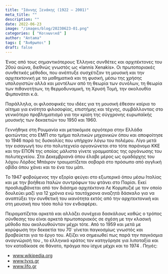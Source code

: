 ```yaml
---
title: "Ιάννης Ξενάκης (1922 – 2001)"
meta_title: ""
description: ""
date: 2022-06-23
image: "/images/blog/20230623-01.png"
categories: [ "Κοινωνικά" ]
author: "Antama"
tags: [ "Άνθρωποι" ]
draft: false
---
```


Ένας από τους σημαντικότερους Έλληνες συνθέτες και αρχιτέκτονες του 20ού αιώνα, διεθνώς γνωστός ως «Iannis Xenakis».
Οι πρωτοποριακές συνθετικές μέθοδοι, που ανέπτυξε συσχέτιζαν τη μουσική και την αρχιτεκτονική με τα μαθηματικά και τη
φυσική, μέσω της χρήσης υπολογιστών αλλά και μοντέλων από τη θεωρία των συνόλων, τη θεωρία των πιθανοτήτων, τη
θερμοδυναμική, τη Χρυσή Τομή, την ακολουθία Φιμπονάτσι κ.ά.

Παράλληλα, οι φιλοσοφικές του ιδέες για τη μουσική έθεσαν καίρια το αίτημα για ενότητα φιλοσοφίας, επιστήμης και τέχνης,
συμβάλλοντας στο γενικότερο προβληματισμό για την κρίση της σύγχρονης ευρωπαϊκής μουσικής
των δεκαετιών του 1950 και 1960.

Γεννήθηκε στη Ρουμανία και μετακόμισε αργότερα στην Ελλάδα φοιτώντας στο ΕΜΠ στο τμήμα πολιτικών μηχανικών όπου και
αποφοίτησε το 1946 παρά τις δυσκολίες που υπήρχαν λόγω του πολέμου. Λίγο μετά την εισαγωγή του στο πολυτεχνείο
οργανώνεται στο τότε παράνομο ΚΚΕ και την ΕΠΟΝ της οποίας μάλιστα γίνετε γραμματέας της οργάνωσης του πολυτεχνείου. Στα
Δεκεμβριανά όπου έλαβε μέρος ως ομαδάρχης του λόχου Λόρδος Μπάιρον τραυματίζεται σοβαρά στο πρόσωπο από αγγλική οβίδα
όπου χάνει και το ένα του μάτι.

Το 1947 φοβούμενος την εξορία φεύγει στο εξωτερικό όπου μέσω Ιταλίας και με την βοήθεια Ιταλών συντρόφων του φτάνει στο
Παρίσι. Εκεί προσλαμβάνεται από τον διάσημο αρχιτέκτονα Λε Κορμπυζιέ με τον οποίο δουλεύει μαζί για 12 χρόνια ενώ
ταυτόχρονα αναζητά δάσκαλο για να αναπτύξει την συνθετική του ικανότητα εκτός από την αρχιτεκτονική και στη μουσική που
τόσο πολύ τον ενδιαφέρει.

Πειραματίζεται αρκετά και αλλάζει συνέχεια δασκάλους καθώς ο τρόπος σύνθεσης του είναι αρκετά πρωτοποριακός σε σχέση με
την κλασική μέθοδο που ακολουθούνταν μέχρι τότε. Από το 1959 και μετά με κορύφωση την δεκαετία του 70΄ γίνεται
παγκοσμίως γνωστός και βραβεύεται για το έργο του. Αξίζει να σημειωθεί πως παρά την παγκόσμια αναγνώρισή του , το
ελληνικό κράτος τον κατηγόρησε για λιποταξία και τον καταδίκασε σε θάνατο, πράγμα που ίσχυε μέχρι και το 1974 .
Πηγές:

- www.wikipedia.org
- www.tvxs.gr
- www.lifo.gr
